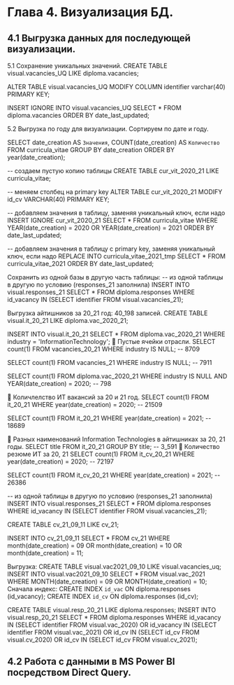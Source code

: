 # Глава 4. Визуализация БД.

## 4.1 Выгрузка данных для последующей визуализации.

5.1 Сохранение уникальных значений.
CREATE TABLE visual.vacancies_UQ LIKE diploma.vacancies;

ALTER TABLE visual.vacancies_UQ
MODIFY COLUMN identifier varchar(40) PRIMARY KEY;

INSERT IGNORE INTO visual.vacancies_UQ
SELECT * FROM diploma.vacancies ORDER BY date_last_updated;

5.2 Выгрузка по году для визуализации.
Сортируем по дате и году.

SELECT date_creation AS `Значения`, 
COUNT(date_creation) AS `Количество`
FROM curricula_vitae 
GROUP BY date_creation
ORDER BY year(date_creation);

-- создаем пустую копию таблицы
CREATE TABLE cur_vit_2020_21 LIKE curricula_vitae;

-- меняем столбец на primary key
ALTER TABLE cur_vit_2020_21
    MODIFY id_cv VARCHAR(40) PRIMARY KEY;

-- добавляем значения в таблицу, заменяя уникальный ключ, если надо
INSERT IGNORE cur_vit_2020_21 
SELECT * FROM curricula_vitae
WHERE YEAR(date_creation) = 2020 OR YEAR(date_creation) = 2021
ORDER BY date_last_updated;

-- добавляем значения в таблицу c primary key, заменяя уникальный ключ, если надо
REPLACE INTO curricula_vitae_2021_tmp SELECT * FROM curricula_vitae_2021
ORDER BY date_last_updated;

Сохранить из одной базы в другую часть таблицы:
-- из одной таблицы в другую по условию (responses_21 заполнила)
INSERT INTO visual.responses_21 
	SELECT * FROM diploma.responses 
		WHERE id_vacancy IN 
			(SELECT identifier FROM visual.vacancies_21);

Выгрузка айтишников за 20_21 год: 40_198 записей.
CREATE TABLE visual.it_20_21 LIKE diploma.vac_2020_21;

INSERT INTO visual.it_20_21 
SELECT * FROM diploma.vac_2020_21 
WHERE industry  = 'InformationTechnology';
	Пустые ячейки отрасли.
SELECT count(1) FROM vacancies_20_21 WHERE industry IS NULL; -- 8709

SELECT count(1) FROM vacancies_21 WHERE industry IS NULL; -- 7911

SELECT count(1) FROM diploma.vac_2020_21 
WHERE industry IS NULL AND YEAR(date_creation) = 2020; -- 798

	Количлелство ИТ вакансий за 20 и 21 год.
SELECT count(1) FROM it_20_21 WHERE year(date_creation) = 2020; -- 21509

SELECT count(1) FROM it_20_21 WHERE year(date_creation) = 2021; -- 18689

	Разных наименований Information Technologies в айтишниках за 20, 21 годы.
SELECT title FROM it_20_21 GROUP BY title; -- 3_591
	Количество резюме ИТ за 20, 21
SELECT count(1) FROM it_cv_20_21 WHERE year(date_creation) = 2020; -- 72197

SELECT count(1) FROM it_cv_20_21 WHERE year(date_creation) = 2021; -- 26386


-- из одной таблицы в другую по условию (responses_21 заполнила)
INSERT INTO visual.responses_21 
	SELECT * FROM diploma.responses 
		WHERE id_vacancy IN 
			(SELECT identifier FROM visual.vacancies_21);

CREATE TABLE cv_21_09_11 LIKE cv_21;

INSERT INTO cv_21_09_11 SELECT * FROM cv_21
		WHERE month(date_creation) = 09 
			OR month(date_creation) = 10
            OR month(date_creation) = 11;

Выгрузка: CREATE TABLE visual.vac2021_09_10 LIKE visual.vacancies_uq;
INSERT INTO visual.vac2021_09_10 SELECT * FROM visual.vac_2021
		WHERE MONTH(date_creation) = 09
        OR MONTH(date_creation) = 10; 
 Сначала индекс:
CREATE INDEX `id_vac` ON diploma.responses (id_vacancy);
CREATE INDEX `id_cv` ON diploma.responses (id_cv);

CREATE TABLE visual.resp_20_21 LIKE diploma.responses;
INSERT INTO visual.resp_20_21 SELECT * FROM diploma.responses
		WHERE id_vacancy IN 
			(SELECT identifier FROM visual.vac_2020)
            OR id_vacancy IN 
			(SELECT identifier FROM visual.vac_2021)
            OR id_cv IN 
			(SELECT id_cv FROM visual.cv_2020)
            OR id_cv IN 
			(SELECT id_cv FROM visual.cv_2021);


## 4.2 Работа с данными в MS Power BI посредством Direct Query.
